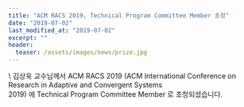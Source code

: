 ```yaml
---
title: "ACM RACS 2019, Technical Program Committee Member 초청"
date: "2019-07-02"
last_modified_at: "2019-07-02"
excerpt: ""
header:
  teaser: /assets/images/news/prize.jpg
---
```

\\
김상욱 교수님께서 ACM RACS 2019 (ACM International Conference on Research in Adaptive and Convergent Systems<br>2019) 에 Technical Program Committee Member 로 초청되셨습니다.